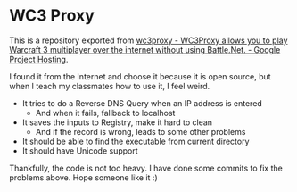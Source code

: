 # WC3 Proxy

This is a repository exported from [wc3proxy - WC3Proxy allows you to play Warcraft 3 multiplayer over the internet without using Battle.Net. - Google Project Hosting](https://code.google.com/p/wc3proxy/).

I found it from the Internet and choose it because it is open source, but when I teach my classmates how to use it, I feel weird.

* It tries to do a Reverse DNS Query when an IP address is entered
  * And when it fails, fallback to localhost
* It saves the inputs to Registry, make it hard to clean
  * And if the record is wrong, leads to some other problems
* It should be able to find the executable from current directory
* It should have Unicode support

Thankfully, the code is not too heavy. I have done some commits to fix the problems above. Hope someone like it :)
